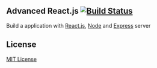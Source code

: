 ## Advanced React.js [![Build Status][travis-image]][travis-url]
Build a application with [React.js](https://reactjs.org), [Node](https://nodejs.org/en/) and [Express](expressjs.com) server

## License

[MIT License](http://en.wikipedia.org/wiki/MIT_License)

[travis-url]: http://travis-ci.org/mikaelbr/node-notifier
[travis-image]: http://img.shields.io/travis/mikaelbr/node-notifier.svg?style=flat
